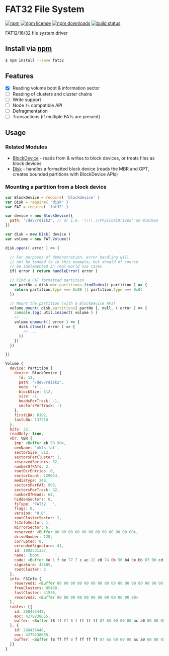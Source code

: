 # FAT32 File System
[![npm](https://img.shields.io/npm/v/fat32.svg?style=flat-square)](https://npmjs.com/package/fat32)
[![npm license](https://img.shields.io/npm/l/fat32.svg?style=flat-square)](https://npmjs.com/package/fat32)
[![npm downloads](https://img.shields.io/npm/dm/fat32.svg?style=flat-square)](https://npmjs.com/package/fat32)
[![build status](https://img.shields.io/travis/jhermsmeier/node-fat32.svg?style=flat-square)](https://travis-ci.org/jhermsmeier/node-fat32)

FAT12/16/32 file system driver

## Install via [npm](https://npmjs.com)

```sh
$ npm install --save fat32
```

## Features

- [x] Reading volume boot & information sector
- [ ] Reading of clusters and cluster chains
- [ ] Write support
- [ ] Node `fs` compatible API
- [ ] Defragmentation
- [ ] Transactions (if multiple FATs are present)

## Usage

### Related Modules

- [BlockDevice](https://github.com/jhermsmeier/node-blockdevice) - reads from & writes to block devices, or treats files as block devices
- [Disk](https://github.com/jhermsmeier/node-disk) - handles a formatted block device (reads the MBR and GPT, creates bounded partitions with BlockDevice APIs)

### Mounting a partition from a block device

```js
var BlockDevice = require( 'blockdevice' )
var Disk = require( 'disk' )
var FAT = require( 'fat32' )

var device = new BlockDevice({
  path: '/dev/rdisk2', // or i.e. '\\\\.\\PhysicalDrive2' on Windows
})

var disk = new Disk( device )
var volume = new FAT.Volume()

disk.open(( error ) => {

  // For purposes of demonstration, error handling will
  // not be tended to in this example, but should of course
  // be implemented in real-world use cases
  if( error ) return handleError( error )

  // Find a FAT formatted partition
  var partNo = disk.mbr.partitions.findIndex(( partition ) => {
    return partition.type === 0x0B || partition.type === 0x0C
  })

  // Mount the partition (with a BlockDevice API)
  volume.mount( disk.partitions[ partNo ], null, ( error ) => {
    console.log( util.inspect( volume ) )
    // ...
    volume.unmount(( error ) => {
      disk.close(( error ) => {
        // ...
      })
    })
  })

})
```

```js
Volume {
  device: Partition {
    device: BlockDevice {
      fd: 13,
      path: '/dev/rdisk2',
      mode: 'r',
      blockSize: 512,
      size: -1,
      headsPerTrack: -1,
      sectorsPerTrack: -1
    },
    firstLBA: 8192,
    lastLBA: 137216
  },
  bits: 32,
  readOnly: true,
  vbr: VBR {
    jmp: <Buffer eb 58 90>,
    oemName: 'mkfs.fat',
    sectorSize: 512,
    sectorsPerCluster: 1,
    reservedSectors: 32,
    numberOfFATs: 2,
    rootDirEntries: 0,
    sectorCount: 129024,
    mediaType: 248,
    sectorsPerFAT: 993,
    sectorsPerTrack: 32,
    numberOfHeads: 64,
    hiddenSectors: 0,
    fsType: 'FAT32   ',
    flags: 0,
    version: '0.0',
    rootClusterSector: 2,
    fsInfoSector: 1,
    mirrorSector: 6,
    reserved: <Buffer 00 00 00 00 00 00 00 00 00 00 00 00>,
    driveNumber: 128,
    corrupted: 0,
    extendedSignature: 41,
    id: 1892531337,
    name: 'boot       ',
    code: <Buffer 0e 1 f be 77 7 c ac 22 c0 74 0b 56 b4 0e bb 07 00 cd 10 5e eb f0 32 e4 cd 16 cd 19 eb fe 54 68 69 73 20 69 73 20 6e 6 f 74 20 61 20 62 6 f 6 f 74 61 62 6 c...>,
    signature: 43605,
    rootCluster: 2
  },
  info: FSInfo {
    reserved1: <Buffer 00 00 00 00 00 00 00 00 00 00 00 00 00 00 00 00 00 00 00 00 00 00 00 00 00 00 00 00 00 00 00 00 00 00 00 00 00 00 00 00 00 00 00 00 00 00 00 00 00 00...>,
    freeClusters: 85480,
    lastCluster: 41530,
    reserved2: <Buffer 00 00 00 00 00 00 00 00 00 00 00 00>
  },
  tables: [{
    id: 268435448,
    eoc: 4279238655,
    buffer: <Buffer f8 ff ff 0 f ff ff ff 07 65 00 00 00 ac a0 00 00 05 00 00 00 06 00 00 00 07 00 00 00 08 00 00 00 09 00 00 00 0 a 00 00 00 0b 00 00 00 0 c 00 00 00 0 d 00...>
  }, {
    id: 268435448,
    eoc: 4279238655,
    buffer: <Buffer f8 ff ff 0 f ff ff ff 07 65 00 00 00 ac a0 00 00 05 00 00 00 06 00 00 00 07 00 00 00 08 00 00 00 09 00 00 00 0 a 00 00 00 0b 00 00 00 0 c 00 00 00 0 d 00...>
  }]
}
```
